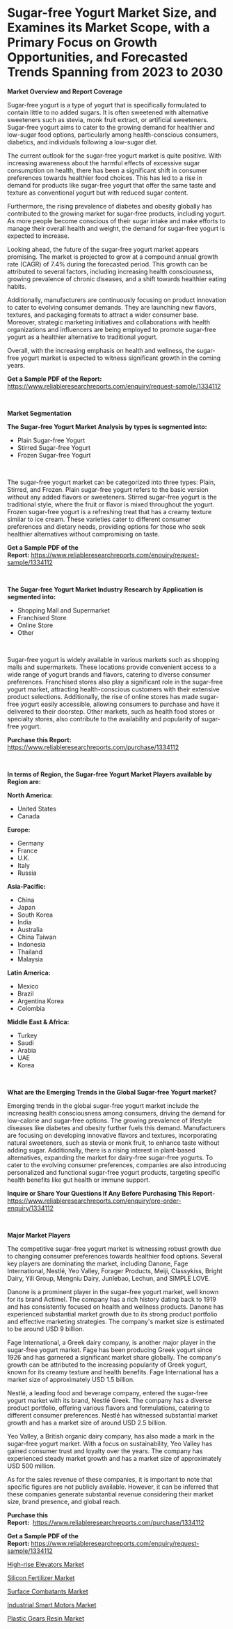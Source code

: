 <p><h1>Sugar-free Yogurt Market Size, and Examines its Market Scope, with a Primary Focus on Growth Opportunities, and Forecasted Trends Spanning from 2023 to 2030</h1></p><p><strong>Market Overview and Report Coverage</strong></p>
<p><p>Sugar-free yogurt is a type of yogurt that is specifically formulated to contain little to no added sugars. It is often sweetened with alternative sweeteners such as stevia, monk fruit extract, or artificial sweeteners. Sugar-free yogurt aims to cater to the growing demand for healthier and low-sugar food options, particularly among health-conscious consumers, diabetics, and individuals following a low-sugar diet.</p><p>The current outlook for the sugar-free yogurt market is quite positive. With increasing awareness about the harmful effects of excessive sugar consumption on health, there has been a significant shift in consumer preferences towards healthier food choices. This has led to a rise in demand for products like sugar-free yogurt that offer the same taste and texture as conventional yogurt but with reduced sugar content.</p><p>Furthermore, the rising prevalence of diabetes and obesity globally has contributed to the growing market for sugar-free products, including yogurt. As more people become conscious of their sugar intake and make efforts to manage their overall health and weight, the demand for sugar-free yogurt is expected to increase.</p><p>Looking ahead, the future of the sugar-free yogurt market appears promising. The market is projected to grow at a compound annual growth rate (CAGR) of 7.4% during the forecasted period. This growth can be attributed to several factors, including increasing health consciousness, growing prevalence of chronic diseases, and a shift towards healthier eating habits.</p><p>Additionally, manufacturers are continuously focusing on product innovation to cater to evolving consumer demands. They are launching new flavors, textures, and packaging formats to attract a wider consumer base. Moreover, strategic marketing initiatives and collaborations with health organizations and influencers are being employed to promote sugar-free yogurt as a healthier alternative to traditional yogurt.</p><p>Overall, with the increasing emphasis on health and wellness, the sugar-free yogurt market is expected to witness significant growth in the coming years.</p></p>
<p><strong>Get a Sample PDF of the Report:</strong> <a href="https://www.reliableresearchreports.com/enquiry/request-sample/1334112">https://www.reliableresearchreports.com/enquiry/request-sample/1334112</a></p>
<p>&nbsp;</p>
<p><strong>Market Segmentation</strong></p>
<p><strong>The Sugar-free Yogurt Market Analysis by types is segmented into:</strong></p>
<p><ul><li>Plain Sugar-free Yogurt</li><li>Stirred Sugar-free Yogurt</li><li>Frozen Sugar-free Yogurt</li></ul></p>
<p>&nbsp;</p>
<p><p>The sugar-free yogurt market can be categorized into three types: Plain, Stirred, and Frozen. Plain sugar-free yogurt refers to the basic version without any added flavors or sweeteners. Stirred sugar-free yogurt is the traditional style, where the fruit or flavor is mixed throughout the yogurt. Frozen sugar-free yogurt is a refreshing treat that has a creamy texture similar to ice cream. These varieties cater to different consumer preferences and dietary needs, providing options for those who seek healthier alternatives without compromising on taste.</p></p>
<p><strong>Get a Sample PDF of the Report:</strong>&nbsp;<a href="https://www.reliableresearchreports.com/enquiry/request-sample/1334112">https://www.reliableresearchreports.com/enquiry/request-sample/1334112</a></p>
<p>&nbsp;</p>
<p><strong>The Sugar-free Yogurt Market Industry Research by Application is segmented into:</strong></p>
<p><ul><li>Shopping Mall and Supermarket</li><li>Franchised Store</li><li>Online Store</li><li>Other</li></ul></p>
<p>&nbsp;</p>
<p><p>Sugar-free yogurt is widely available in various markets such as shopping malls and supermarkets. These locations provide convenient access to a wide range of yogurt brands and flavors, catering to diverse consumer preferences. Franchised stores also play a significant role in the sugar-free yogurt market, attracting health-conscious customers with their extensive product selections. Additionally, the rise of online stores has made sugar-free yogurt easily accessible, allowing consumers to purchase and have it delivered to their doorstep. Other markets, such as health food stores or specialty stores, also contribute to the availability and popularity of sugar-free yogurt.</p></p>
<p><strong>Purchase this Report:</strong>&nbsp; <a href="https://www.reliableresearchreports.com/purchase/1334112">https://www.reliableresearchreports.com/purchase/1334112</a></p>
<p>&nbsp;</p>
<p><strong>In terms of Region, the Sugar-free Yogurt Market Players available by Region are:</strong></p>
<p>
    <p> <strong> North America: </strong>
        <ul>
            <li>United States</li>
            <li>Canada</li>
        </ul>
        </p> 
    <p> <strong> Europe: </strong>
        <ul>
            <li>Germany</li>
            <li>France</li>
            <li>U.K.</li>
            <li>Italy</li>
            <li>Russia</li>
        </ul>
        </p> 
    <p> <strong> Asia-Pacific: </strong>
        <ul>
            <li>China</li>
            <li>Japan</li>
            <li>South Korea</li>
            <li>India</li>
            <li>Australia</li>
            <li>China Taiwan</li>
            <li>Indonesia</li>
            <li>Thailand</li>
            <li>Malaysia</li>
        </ul>
        </p> 
    <p> <strong> Latin America: </strong>
        <ul>
            <li>Mexico</li>
            <li>Brazil</li>
            <li>Argentina Korea</li>
            <li>Colombia</li>
        </ul>
        </p> 
    <p> <strong> Middle East & Africa: </strong>
        <ul>
            <li>Turkey</li>
            <li>Saudi</li>
            <li>Arabia</li>
            <li>UAE</li>
            <li>Korea</li>
        </ul>
    </p>
    </p>
<p>&nbsp;</p>
<p><strong>What are the Emerging Trends in the Global Sugar-free Yogurt market?</strong></p>
<p><p>Emerging trends in the global sugar-free yogurt market include the increasing health consciousness among consumers, driving the demand for low-calorie and sugar-free options. The growing prevalence of lifestyle diseases like diabetes and obesity further fuels this demand. Manufacturers are focusing on developing innovative flavors and textures, incorporating natural sweeteners, such as stevia or monk fruit, to enhance taste without adding sugar. Additionally, there is a rising interest in plant-based alternatives, expanding the market for dairy-free sugar-free yogurts. To cater to the evolving consumer preferences, companies are also introducing personalized and functional sugar-free yogurt products, targeting specific health benefits like gut health or immune support.</p></p>
<p><strong>Inquire or Share Your Questions If Any Before Purchasing This Report</strong>- <a href="https://www.reliableresearchreports.com/enquiry/pre-order-enquiry/1334112">https://www.reliableresearchreports.com/enquiry/pre-order-enquiry/1334112</a></p>
<p>&nbsp;</p>
<p><strong>Major Market Players</strong></p>
<p><p>The competitive sugar-free yogurt market is witnessing robust growth due to changing consumer preferences towards healthier food options. Several key players are dominating the market, including Danone, Fage International, Nestlé, Yeo Valley, Forager Products, Meiji, Classykiss, Bright Dairy, Yili Group, Mengniu Dairy, Junlebao, Lechun, and SIMPLE LOVE.</p><p>Danone is a prominent player in the sugar-free yogurt market, well known for its brand Actimel. The company has a rich history dating back to 1919 and has consistently focused on health and wellness products. Danone has experienced substantial market growth due to its strong product portfolio and effective marketing strategies. The company's market size is estimated to be around USD 9 billion.</p><p>Fage International, a Greek dairy company, is another major player in the sugar-free yogurt market. Fage has been producing Greek yogurt since 1926 and has garnered a significant market share globally. The company's growth can be attributed to the increasing popularity of Greek yogurt, known for its creamy texture and health benefits. Fage International has a market size of approximately USD 1.5 billion.</p><p>Nestlé, a leading food and beverage company, entered the sugar-free yogurt market with its brand, Nestlé Greek. The company has a diverse product portfolio, offering various flavors and formulations, catering to different consumer preferences. Nestlé has witnessed substantial market growth and has a market size of around USD 2.5 billion.</p><p>Yeo Valley, a British organic dairy company, has also made a mark in the sugar-free yogurt market. With a focus on sustainability, Yeo Valley has gained consumer trust and loyalty over the years. The company has experienced steady market growth and has a market size of approximately USD 500 million.</p><p>As for the sales revenue of these companies, it is important to note that specific figures are not publicly available. However, it can be inferred that these companies generate substantial revenue considering their market size, brand presence, and global reach.</p></p>
<p><strong>Purchase this Report:</strong>&nbsp;&nbsp;<a href="https://www.reliableresearchreports.com/purchase/1334112">https://www.reliableresearchreports.com/purchase/1334112</a></p>
<p></p>
<p><strong>Get a Sample PDF of the Report:</strong>&nbsp;<a href="https://www.reliableresearchreports.com/enquiry/request-sample/1334112">https://www.reliableresearchreports.com/enquiry/request-sample/1334112</a></p>
<p><p><a href="https://github.com/dringals/Market-Research-Report-List-1/blob/main/high-rise-elevators-market.md">High-rise Elevators Market</a></p><p><a href="https://medium.com/@shanieprice69879/silicon-fertilizer-market-size-growth-forecast-2023-2030-00af562bd398">Silicon Fertilizer Market</a></p><p><a href="https://medium.com/@damorgan64868/surface-combatants-market-size-growth-forecast-2023-2030-47bd4a293249">Surface Combatants Market</a></p><p><a href="https://www.linkedin.com/pulse/industrial-smart-motors-market-research-report-unlocks-analysis-phvzf/">Industrial Smart Motors Market</a></p><p><a href="https://www.linkedin.com/pulse/plastic-gears-resin-market-research-report-unlocks-analysis-8iuof/">Plastic Gears Resin Market</a></p></p>
